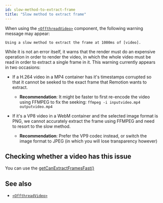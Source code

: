 ```yaml
---
id: slow-method-to-extract-frame
title: "Slow method to extract frame"
---
```


When using the [`<OffthreadVideo>`](/docs/offthreadvideo) component, the following warning message may appear:

```
Using a slow method to extract the frame at 1000ms of [video].
```

While it is not an error itself, it warns that the render must do an expensive operation in order to render the video, in which the whole video must be read in order to extract a single frame in it. This warning currently appears in two occasions:

- If a H.264 video in a MP4 container has it's timestamps corrupted so that it cannot be seeked to the exact frame that Remotion wants to extract.

  - **Recommendation**: It might be faster to first re-encode the video using FFMPEG to fix the seeking: `ffmpeg -i inputvideo.mp4 outputvideo.mp4`

- If it's a VP8 video in a WebM container and the selected image format is PNG, we cannot accurately extract the frame using FFMPEG and need to resort to the slow method.
  - **Recommendation**: Prefer the VP9 codec instead, or switch the image format to JPEG (in which you will lose transparency however)

## Checking whether a video has this issue

You can use the [getCanExtractFramesFast()](/docs/renderer/get-can-extract-frames-fast)

## See also

- [`<OffthreadVideo>`](/docs/offthreadvideo)
